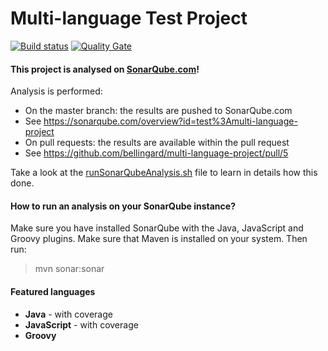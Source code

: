 Multi-language Test Project
=======================

[![Build status](https://travis-ci.org/bellingard/multi-language-project.svg?branch=master)](https://travis-ci.org/bellingard/multi-language-project) [![Quality Gate](https://sonarqube.com/api/badges/gate?key=test:multi-language-project)](https://sonarqube.com/dashboard/index/test:multi-language-project)

#### This project is analysed on [SonarQube.com](https://sonarqube.com)!

Analysis is performed:
- On the master branch: the results are pushed to SonarQube.com
 - See https://sonarqube.com/overview?id=test%3Amulti-language-project
- On pull requests: the results are available within the pull request
 - See https://github.com/bellingard/multi-language-project/pull/5

Take a look at the [runSonarQubeAnalysis.sh](https://github.com/bellingard/multi-language-project/blob/master/runSonarQubeAnalysis.sh) file to learn in details how this done.


#### How to run an analysis on your SonarQube instance?

Make sure you have installed SonarQube with the Java, JavaScript and Groovy plugins. Make sure that Maven is installed on your system. Then run:

> mvn sonar:sonar

#### Featured languages
- **Java** - with coverage
- **JavaScript** - with coverage
- **Groovy**
